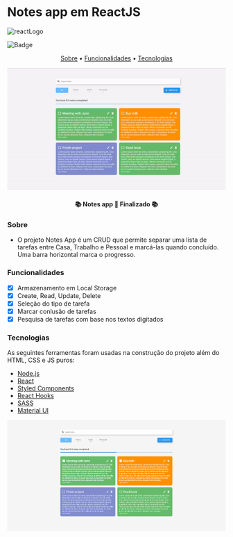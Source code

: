 # Notes app em ReactJS

![reactLogo](https://www.alura.com.br/artigos/assets/react-hooks/logo-do-react-com-um-J.png)

![Badge](https://img.shields.io/github/followers/GustavoLSantos?style=social"/)


<p align="center">
 <a href="#sobre">Sobre</a> •
 <a href="#funcionalidades">Funcionalidades</a> • 
 <a href="#tecnologias">Tecnologias</a>
</p>

<p align="center">
  <img src="https://github.com/GustavoLSantos/CRUDReactJS/blob/main/assets/gif.gif" />
</p>

<h4 align="center"> 
📚  Notes app 🚀 Finalizado  📚
</h4>

### Sobre
 - O projeto Notes App é um CRUD que permite separar uma lista de tarefas entre Casa, Trabalho e Pessoal e marcá-las quando concluído. Uma barra horizontal marca o progresso.

### Funcionalidades

- [x] Armazenamento em Local Storage
- [x] Create, Read, Update, Delete
- [x] Seleção do tipo de tarefa
- [x] Marcar conlusão de tarefas
- [x] Pesquisa de tarefas com base nos textos digitados

### Tecnologias

As seguintes ferramentas foram usadas na construção do projeto além do HTML, CSS e JS puros:

- [Node.js](https://nodejs.org/en/)
- [React](https://pt-br.reactjs.org/)
- [Styled Components](https://styled-components.com)
- [React Hooks](https://pt-br.reactjs.org/docs/hooks-intro.html)
- [SASS](https://sass-lang.com)
- [Material UI](material-ui.com)

![1](https://github.com/GustavoLSantos/CRUDReactJS/blob/main/assets/1.png)
